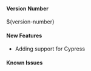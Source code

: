 
#### Version Number
${version-number}

#### New Features
- Adding support for Cypress

#### Known Issues

